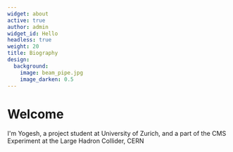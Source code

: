 ```yaml
---
widget: about
active: true
author: admin
widget_id: Hello
headless: true
weight: 20
title: Biography
design:
  background:
    image: beam_pipe.jpg
    image_darken: 0.5
---
```

# Welcome

I'm Yogesh, a project student at University of Zurich, and a part of the CMS Experiment at the Large Hadron Collider, CERN